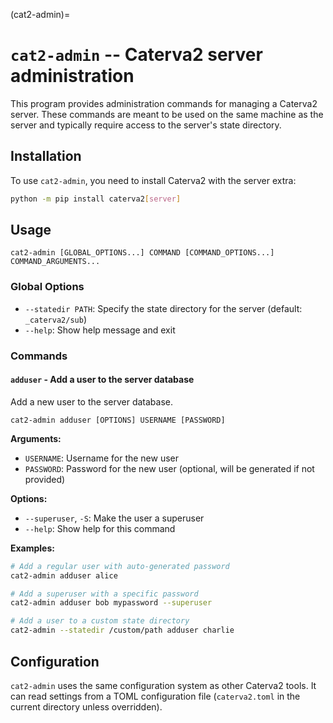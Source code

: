 (cat2-admin)=
# `cat2-admin` -- Caterva2 server administration

This program provides administration commands for managing a Caterva2 server. These commands are meant to be used on the same machine as the server and typically require access to the server's state directory.

## Installation

To use `cat2-admin`, you need to install Caterva2 with the server extra:

```sh
python -m pip install caterva2[server]
```

## Usage

```
cat2-admin [GLOBAL_OPTIONS...] COMMAND [COMMAND_OPTIONS...] COMMAND_ARGUMENTS...
```

### Global Options

- `--statedir PATH`: Specify the state directory for the server (default: `_caterva2/sub`)
- `--help`: Show help message and exit

### Commands

#### `adduser` - Add a user to the server database

Add a new user to the server database.

```
cat2-admin adduser [OPTIONS] USERNAME [PASSWORD]
```

**Arguments:**
- `USERNAME`: Username for the new user
- `PASSWORD`: Password for the new user (optional, will be generated if not provided)

**Options:**
- `--superuser`, `-S`: Make the user a superuser
- `--help`: Show help for this command

**Examples:**

```sh
# Add a regular user with auto-generated password
cat2-admin adduser alice

# Add a superuser with a specific password
cat2-admin adduser bob mypassword --superuser

# Add a user to a custom state directory
cat2-admin --statedir /custom/path adduser charlie
```

## Configuration

`cat2-admin` uses the same configuration system as other Caterva2 tools. It can read settings from a TOML configuration file (`caterva2.toml` in the current directory unless overridden).
